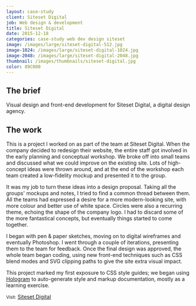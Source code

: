 ```yaml
---
layout: case-study
client: Siteset Digital
job: Web design & development
title: Siteset Digital
date: 2015-12-18
categories: case-study web dev design siteset
image: /images/large/siteset-digital-512.jpg
image-1024: /images/large/siteset-digital-1024.jpg
image-2048: /images/large/siteset-digital-2048.jpg
thumbnail: /images/thumbnails/siteset-digital.jpg
color: 89C000
---
```

## The brief
Visual design and front-end development for Siteset Digital, a digital design agency.

## The work
This is a project I worked on as part of the team at Siteset Digital. When the company decided to redesign their website, the entire staff got involved in the early planning and conceptual workshop. We broke off into small teams and discussed what we could improve on the existing site. Lots of high-concept ideas were thrown around, and at the end of the workshop each team created a low-fidelity mockup and presented it to the group.

It was my job to turn these ideas into a design proposal. Taking all the groups' mockups and notes, I tried to find a common thread between them. All the teams had expressed a desire for a more modern-looking site, with more colour and better use of white space. Circles were also a recurring theme, echoing the shape of the company logo. I had to discard some of the more fantastical concepts, but eventually things started to come together.

I began with pen & paper sketches, moving on to digital wireframes and eventually Photoshop. I went through a couple of iterations, presenting them to the team for feedback. Once the final design was approved, the whole team began coding, using new front-end techniques such as CSS blend modes and SVG clipping paths to give the site extra visual impact.

This project marked my first exposure to CSS style guides; we began using [Hologram][1] to auto-generate style and markup documentation, mostly as a learning exercise.

<small>Visit:</small> [Siteset Digital][2]

[1]: https://trulia.github.io/hologram "Hologram"
[2]: http://siteset.digital "Siteset Digital"